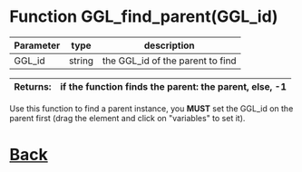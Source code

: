 # Function GGL_find_parent(GGL_id)

|  Parameter    |  type   |     description        |
|--             |       --|--                      |
|   GGL_id      | string  | the GGL_id of the parent to find    |

| Returns:  | if the function finds the parent: the parent, else, -1 |
|--         |                             --|

Use this function to find a parent instance, you **MUST** set the GGL_id on the parent first (drag the element and click on "variables" to set it).

# [Back](https://github.com/Ced30/GML-GUI-Library-GGL-Documentation/blob/main/API/Helper_Functions.md)
